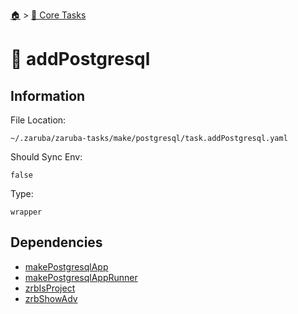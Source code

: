<!--startTocHeader-->
[🏠](../README.md) > [🥝 Core Tasks](README.md)
# 🐘 addPostgresql
<!--endTocHeader-->

## Information

File Location:

    ~/.zaruba/zaruba-tasks/make/postgresql/task.addPostgresql.yaml

Should Sync Env:

    false

Type:

    wrapper


## Dependencies

* [makePostgresqlApp](makePostgresqlApp.md)
* [makePostgresqlAppRunner](makePostgresqlAppRunner.md)
* [zrbIsProject](zrbIsProject.md)
* [zrbShowAdv](zrbShowAdv.md)